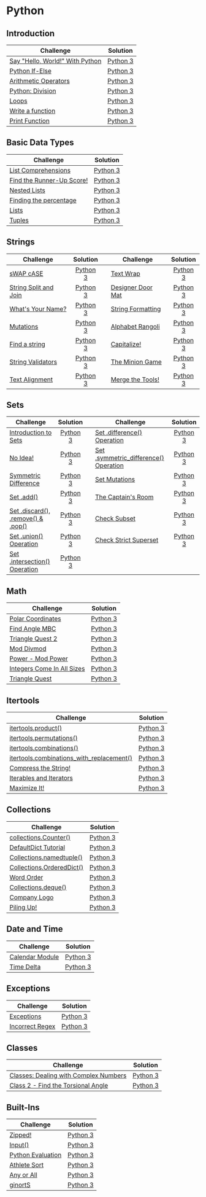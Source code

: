 # Python

## Introduction

| Challenge                                                                                         |                                                             Solution                                                             |
|---------------------------------------------------------------------------------------------------|:--------------------------------------------------------------------------------------------------------------------------------:|
| [Say "Hello, World!" With Python](https://www.hackerrank.com/challenges/py-hello-world/problem)   | [Python 3](https://github.com/clfm/HackerRank/blob/master/Python/Introduction/Say%20'Hello%20World'%20With%20Python/solution.py) |
| [Python If-Else](https://www.hackerrank.com/challenges/py-if-else/problem)                        |            [Python 3](https://github.com/clfm/HackerRank/blob/master/Python/Introduction/Python%20If-Else/solution.py)           |
| [Arithmetic Operators](https://www.hackerrank.com/challenges/python-arithmetic-operators/problem) |         [Python 3](https://github.com/clfm/HackerRank/blob/master/Python/Introduction/Arithmetic%20Operators/solution.py)        |
| [Python: Division](https://www.hackerrank.com/challenges/python-division/problem)                 |           [Python 3](https://github.com/clfm/HackerRank/blob/master/Python/Introduction/Python%20Division/solution.py)           |
| [Loops](https://www.hackerrank.com/challenges/python-loops/problem)                               |                 [Python 3](https://github.com/clfm/HackerRank/blob/master/Python/Introduction/Loops/solution.py)                 |
| [Write a function](https://www.hackerrank.com/challenges/write-a-function/problem)                |          [Python 3](https://github.com/clfm/HackerRank/blob/master/Python/Introduction/Write%20a%20function/solution.py)         |
| [Print Function](https://www.hackerrank.com/challenges/python-print/problem)                      |            [Python 3](https://github.com/clfm/HackerRank/blob/master/Python/Introduction/Print%20Function/solution.py)           |


## Basic Data Types

| Challenge                                                                                                       |                                                              Solution                                                              |
|-----------------------------------------------------------------------------------------------------------------|:----------------------------------------------------------------------------------------------------------------------------------:|
| [List Comprehensions](https://www.hackerrank.com/challenges/list-comprehensions/problem)                        |      [Python 3](https://github.com/clfm/HackerRank/blob/master/Python/Basic%20Data%20Types/List%20Comprehensions/solution.py)      |
| [Find the Runner-Up Score!](https://www.hackerrank.com/challenges/find-second-maximum-number-in-a-list/problem) | [Python 3](https://github.com/clfm/HackerRank/blob/master/Python/Basic%20Data%20Types/Find%20the%20Runner-Up%20Score!/solution.py) |
| [Nested Lists](https://www.hackerrank.com/challenges/nested-list/problem)                                       |          [Python 3](https://github.com/clfm/HackerRank/blob/master/Python/Basic%20Data%20Types/Nested%20Lists/solution.py)         |
| [Finding the percentage](https://www.hackerrank.com/challenges/finding-the-percentage/problem)                  |    [Python 3](https://github.com/clfm/HackerRank/blob/master/Python/Basic%20Data%20Types/Finding%20the%20percentage/solution.py)   |
| [Lists](https://www.hackerrank.com/challenges/python-lists/problem)                                             |              [Python 3](https://github.com/clfm/HackerRank/blob/master/Python/Basic%20Data%20Types/Lists/solution.py)              |
| [Tuples](https://www.hackerrank.com/challenges/python-tuples/problem)                                           |              [Python 3](https://github.com/clfm/HackerRank/blob/master/Python/Basic%20Data%20Types/Tuples/solution.py)             |


## Strings

| Challenge                                                                                           |                                                      Solution                                                     |   | Challenge                                                                                   |                                                   Solution                                                  |
|-----------------------------------------------------------------------------------------------------|:-----------------------------------------------------------------------------------------------------------------:|---|---------------------------------------------------------------------------------------------|:-----------------------------------------------------------------------------------------------------------:|
| [sWAP cASE](https://www.hackerrank.com/challenges/swap-case/problem)                                |         [Python 3](https://github.com/clfm/HackerRank/blob/master/Python/Strings/sWAP%20cASE/solution.py)         |   | [Text Wrap](https://www.hackerrank.com/challenges/text-wrap/problem)                        |      [Python 3](https://github.com/clfm/HackerRank/blob/master/Python/Strings/Text%20Wrap/solution.py)      |
| [String Split and Join](https://www.hackerrank.com/challenges/python-string-split-and-join/problem) | [Python 3](https://github.com/clfm/HackerRank/blob/master/Python/Strings/String%20Split%20and%20Join/solution.py) |   | [Designer Door Mat](https://www.hackerrank.com/challenges/designer-door-mat/problem)        | [Python 3](https://github.com/clfm/HackerRank/blob/master/Python/Strings/Designer%20Door%20Mat/solution.py) |
| [What's Your Name?](https://www.hackerrank.com/challenges/whats-your-name/problem)                  |     [Python 3](https://github.com/clfm/HackerRank/blob/master/Python/Strings/What's%20Your%20Name/solution.py)    |   | [String Formatting](https://www.hackerrank.com/challenges/python-string-formatting/problem) |  [Python 3](https://github.com/clfm/HackerRank/blob/master/Python/Strings/String%20Formatting/solution.py)  |
| [Mutations](https://www.hackerrank.com/challenges/python-mutations/problem)                         |          [Python 3](https://github.com/clfm/HackerRank/blob/master/Python/Strings/Mutations/solution.py)          |   | [Alphabet Rangoli](https://www.hackerrank.com/challenges/alphabet-rangoli/problem)          |   [Python 3](https://github.com/clfm/HackerRank/blob/master/Python/Strings/Alphabet%20Rangoli/solution.py)  |
| [Find a string](https://www.hackerrank.com/challenges/find-a-string/problem)                        |      [Python 3](https://github.com/clfm/HackerRank/blob/master/Python/Strings/Find%20a%20string/solution.py)      |   | [Capitalize!](https://www.hackerrank.com/challenges/capitalize/problem)                     |      [Python 3](https://github.com/clfm/HackerRank/blob/master/Python/Strings/Capitalize!/solution.py)      |
| [String Validators](https://www.hackerrank.com/challenges/string-validators/problem)                |     [Python 3](https://github.com/clfm/HackerRank/blob/master/Python/Strings/String%20Validators/solution.py)     |   | [The Minion Game](https://www.hackerrank.com/challenges/the-minion-game/problem)            |  [Python 3](https://github.com/clfm/HackerRank/blob/master/Python/Strings/The%20Minion%20Game/solution.py)  |
| [Text Alignment](https://www.hackerrank.com/challenges/text-alignment/problem)                      |       [Python 3](https://github.com/clfm/HackerRank/blob/master/Python/Strings/Text%20Alignment/solution.py)      |   | [Merge the Tools!](https://www.hackerrank.com/challenges/merge-the-tools/problem)           |  [Python 3](https://github.com/clfm/HackerRank/blob/master/Python/Strings/Merge%20the%20Tools!/solution.py) |


## Sets

| Challenge                                                                                                     |                                                              Solution                                                             |   | Challenge                                                                                                                    |                                                           Solution                                                           |
|---------------------------------------------------------------------------------------------------------------|:---------------------------------------------------------------------------------------------------------------------------------:|---|------------------------------------------------------------------------------------------------------------------------------|:----------------------------------------------------------------------------------------------------------------------------:|
| [Introduction to Sets](https://www.hackerrank.com/challenges/py-introduction-to-sets/problem)                 | [Python 3](https://github.com/clfm/HackerRank/blob/master/Python/Sets/Introduction%20to%20Sets/solution.py)                       |   | [Set .difference() Operation](https://www.hackerrank.com/challenges/py-set-difference-operation/problem)                     | [Python 3](https://github.com/clfm/HackerRank/blob/master/Python/Sets/Set%20.difference()%20Operation/solution.py)           |
| [No Idea!](https://www.hackerrank.com/challenges/no-idea/problem)                                             | [Python 3](https://github.com/clfm/HackerRank/blob/master/Python/Sets/No%20Idea!/solution.py)                                     |   | [Set .symmetric_difference() Operation](https://www.hackerrank.com/challenges/py-set-symmetric-difference-operation/problem) | [Python 3](https://github.com/clfm/HackerRank/blob/master/Python/Sets/Set%20.symmetric_difference()%20Operation/solution.py) |
| [Symmetric Difference](https://www.hackerrank.com/challenges/symmetric-difference/problem)                    | [Python 3](https://github.com/clfm/HackerRank/blob/master/Python/Sets/Symmetric%20Difference/solution.py)                         |   | [Set Mutations](https://www.hackerrank.com/challenges/py-set-mutations/problem)                                              | [Python 3](https://github.com/clfm/HackerRank/blob/master/Python/Sets/Set%20Mutations/solution.py)                           |
| [Set .add()](https://www.hackerrank.com/challenges/py-set-add/problem)                                        | [Python 3](https://github.com/clfm/HackerRank/blob/master/Python/Sets/Set%20.add()/solution.py)                                   |   | [The Captain's Room](https://www.hackerrank.com/challenges/py-the-captains-room/problem)                                     | [Python 3](https://github.com/clfm/HackerRank/blob/master/Python/Sets/The%20Captain's%20Room/solution.py)                    |
| [Set .discard(), .remove() & .pop()](https://www.hackerrank.com/challenges/py-set-discard-remove-pop/problem) | [Python 3](https://github.com/clfm/HackerRank/blob/master/Python/Sets/Set%20.discard()%2C%20.remove()%20%26%20.pop()/solution.py) |   | [Check Subset](https://www.hackerrank.com/challenges/py-check-subset/problem)                                                | [Python 3](https://github.com/clfm/HackerRank/blob/master/Python/Sets/Check%20Subset/solution.py)                            |
| [Set .union() Operation](https://www.hackerrank.com/challenges/py-set-union/problem)                          | [Python 3](https://github.com/clfm/HackerRank/blob/master/Python/Sets/Set%20.union()%20Operation/solution.py)                     |   | [Check Strict Superset](https://www.hackerrank.com/challenges/py-check-strict-superset/problem)                              | [Python 3](https://github.com/clfm/HackerRank/blob/master/Python/Sets/Check%20Strict%20Superset/solution.py)                 |
| [Set .intersection() Operation](https://www.hackerrank.com/challenges/py-set-intersection-operation/problem)  | [Python 3](https://github.com/clfm/HackerRank/blob/master/Python/Sets/Set%20.intersection()%20Operation/solution.py)              |   |                                                                                                                              |                                                                                                                              |


## Math

| Challenge                                                                                                     |                                                        Solution                                                       |
|---------------------------------------------------------------------------------------------------------------|:---------------------------------------------------------------------------------------------------------------------:|
| [Polar Coordinates](https://www.hackerrank.com/challenges/polar-coordinates/problem)                          |         [Python 3](https://github.com/clfm/HackerRank/blob/master/Python/Math/Polar%20Coordinates/solution.py)        |
| [Find Angle MBC](https://www.hackerrank.com/challenges/find-angle/problem)                                    |         [Python 3](https://github.com/clfm/HackerRank/blob/master/Python/Math/Find%20Angle%20MBC/solution.py)         |
| [Triangle Quest 2](https://www.hackerrank.com/challenges/triangle-quest-2/problem)                            |        [Python 3](https://github.com/clfm/HackerRank/blob/master/Python/Math/Triangle%20Quest%202/solution.py)        |
| [Mod Divmod](https://www.hackerrank.com/challenges/python-mod-divmod/problem)                                 |            [Python 3](https://github.com/clfm/HackerRank/blob/master/Python/Math/Mod%20Divmod/solution.py)            |
| [Power - Mod Power](https://www.hackerrank.com/challenges/python-power-mod-power/problem)                     |       [Python 3](https://github.com/clfm/HackerRank/blob/master/Python/Math/Power%20-%20Mod%20Power/solution.py)      |
| [Integers Come In All Sizes](https://www.hackerrank.com/challenges/python-integers-come-in-all-sizes/problem) | [Python 3](https://github.com/clfm/HackerRank/blob/master/Python/Math/Integers%20Come%20In%20All%20Sizes/solution.py) |
| [Triangle Quest](https://www.hackerrank.com/challenges/python-quest-1/problem)                                |          [Python 3](https://github.com/clfm/HackerRank/blob/master/Python/Math/Triangle%20Quest/solution.py)          |


## Itertools

| Challenge                                                                                                                          |                                                              Solution                                                             |
|------------------------------------------------------------------------------------------------------------------------------------|:---------------------------------------------------------------------------------------------------------------------------------:|
| [itertools.product()](https://www.hackerrank.com/challenges/itertools-product/problem)                                             |            [Python 3](https://github.com/clfm/HackerRank/blob/master/Python/Itertools/itertools.product()/solution.py)            |
| [itertools.permutations()](https://www.hackerrank.com/challenges/itertools-permutations/problem)                                   |          [Python 3](https://github.com/clfm/HackerRank/blob/master/Python/Itertools/itertools.permutations()/solution.py)         |
| [itertools.combinations()](https://www.hackerrank.com/challenges/itertools-combinations/problem)                                   |          [Python 3](https://github.com/clfm/HackerRank/blob/master/Python/Itertools/itertools.combinations()/solution.py)         |
| [itertools.combinations_with_replacement()](https://www.hackerrank.com/challenges/itertools-combinations-with-replacement/problem) | [Python 3](https://github.com/clfm/HackerRank/blob/master/Python/Itertools/itertools.combinations_with_replacement()/solution.py) |
| [Compress the String!](https://www.hackerrank.com/challenges/compress-the-string/problem)                                          |          [Python 3](https://github.com/clfm/HackerRank/blob/master/Python/Itertools/Compress%20the%20String!/solution.py)         |
| [Iterables and Iterators](https://www.hackerrank.com/challenges/iterables-and-iterators/problem)                                   |        [Python 3](https://github.com/clfm/HackerRank/blob/master/Python/Itertools/Iterables%20and%20Iterators/solution.py)        |
| [Maximize It!](https://www.hackerrank.com/challenges/maximize-it/problem)                                                          |               [Python 3](https://github.com/clfm/HackerRank/blob/master/Python/Itertools/Maximize%20It!/solution.py)              |


## Collections

| Challenge                                                                                             |                                                       Solution                                                      |
|-------------------------------------------------------------------------------------------------------|:-------------------------------------------------------------------------------------------------------------------:|
| [collections.Counter()](https://www.hackerrank.com/challenges/collections-counter/problem)            |   [Python 3](https://github.com/clfm/HackerRank/blob/master/Python/Collections/collections.Counter()/solution.py)   |
| [DefaultDict Tutorial](https://www.hackerrank.com/challenges/defaultdict-tutorial/problem)            |   [Python 3](https://github.com/clfm/HackerRank/blob/master/Python/Collections/DefaultDict%20Tutorial/solution.py)  |
| [Collections.namedtuple()](https://www.hackerrank.com/challenges/py-collections-namedtuple/problem)   |  [Python 3](https://github.com/clfm/HackerRank/blob/master/Python/Collections/Collections.namedtuple()/solution.py) |
| [Collections.OrderedDict()](https://www.hackerrank.com/challenges/py-collections-ordereddict/problem) | [Python 3](https://github.com/clfm/HackerRank/blob/master/Python/Collections/Collections.OrderedDict()/solution.py) |
| [Word Order](https://www.hackerrank.com/challenges/word-order/problem)                                |        [Python 3](https://github.com/clfm/HackerRank/blob/master/Python/Collections/Word%20Order/solution.py)       |
| [Collections.deque()](https://www.hackerrank.com/challenges/py-collections-deque/problem)             |    [Python 3](https://github.com/clfm/HackerRank/blob/master/Python/Collections/Collections.deque()/solution.py)    |
| [Company Logo](https://www.hackerrank.com/challenges/most-commons/problem)                            |       [Python 3](https://github.com/clfm/HackerRank/blob/master/Python/Collections/Company%20Logo/solution.py)      |
| [Piling Up!](https://www.hackerrank.com/challenges/piling-up/problem)                                 |        [Python 3](https://github.com/clfm/HackerRank/blob/master/Python/Collections/Piling%20Up!/solution.py)       |


## Date and Time

| Challenge                                                                        |                                                      Solution                                                     |
|----------------------------------------------------------------------------------|:-----------------------------------------------------------------------------------------------------------------:|
| [Calendar Module](https://www.hackerrank.com/challenges/calendar-module/problem) | [Python 3](https://github.com/clfm/HackerRank/blob/master/Python/Date%20and%20Time/Calendar%20Module/solution.py) |
| [Time Delta](https://www.hackerrank.com/challenges/python-time-delta/problem)    |    [Python 3](https://github.com/clfm/HackerRank/blob/master/Python/Date%20and%20Time/Time%20Delta/solution.py)   |


## Exceptions

| Challenge                                                                        |                                                          Solution                                                         |
|----------------------------------------------------------------------------------|:-------------------------------------------------------------------------------------------------------------------------:|
| [Exceptions](https://www.hackerrank.com/challenges/exceptions/problem)           |     [Python 3](https://github.com/clfm/HackerRank/blob/master/Python/Errors%20and%20Exceptions/Exceptions/solution.py)    |
| [Incorrect Regex](https://www.hackerrank.com/challenges/incorrect-regex/problem) | [Python 3](https://github.com/clfm/HackerRank/blob/master/Python/Errors%20and%20Exceptions/Incorrect%20Regex/solution.py) |


## Classes

| Challenge                                                                                                                   |                                                                Solution                                                                |
|-----------------------------------------------------------------------------------------------------------------------------|:--------------------------------------------------------------------------------------------------------------------------------------:|
| [Classes: Dealing with Complex Numbers](https://www.hackerrank.com/challenges/class-1-dealing-with-complex-numbers/problem) | [Python 3](https://github.com/clfm/HackerRank/blob/master/Python/Classes/Classes%20-%20Dealing%20with%20Complex%20Numbers/solution.py) |
| [Class 2 - Find the Torsional Angle](https://www.hackerrank.com/challenges/class-2-find-the-torsional-angle/problem)        |  [Python 3](https://github.com/clfm/HackerRank/blob/master/Python/Classes/Class%202%20-%20Find%20the%20Torsional%20Angle/solution.py)  |


## Built-Ins

| Challenge | Solution |
|-|:-:|
| [Zipped!](https://www.hackerrank.com/challenges/zipped/problem) | [Python 3](https://github.com/clfm/HackerRank/blob/master/Python/Built-Ins/Zipped!/solution.py) |
| [Input()](https://www.hackerrank.com/challenges/input/problem) | [Python 3](https://github.com/clfm/HackerRank/blob/master/Python/Built-Ins/Input()/solution.py) |
| [Python Evaluation](https://www.hackerrank.com/challenges/python-eval/problem) | [Python 3](https://github.com/clfm/HackerRank/blob/master/Python/Built-Ins/Python%20Evaluation/solution.py) |
| [Athlete Sort](https://www.hackerrank.com/challenges/python-sort-sort/problem) | [Python 3](https://github.com/clfm/HackerRank/blob/master/Python/Built-Ins/Athlete%20Sort/solution.py) |
| [Any or All](https://www.hackerrank.com/challenges/any-or-all/problem) | [Python 3](https://github.com/clfm/HackerRank/blob/master/Python/Built-Ins/Any%20or%20All/solution.py) |
| [ginortS](https://www.hackerrank.com/challenges/ginorts/problem) | [Python 3](https://github.com/clfm/HackerRank/blob/master/Python/Built-Ins/ginortS/solution.py) |

